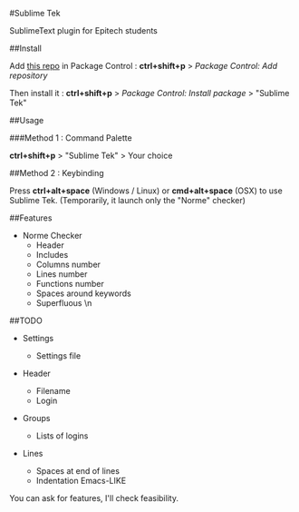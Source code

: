#Sublime Tek

SublimeText plugin for Epitech students

##Install

Add [this repo](https://github.com/hug33k/Sublime-Tek) in Package Control :
__ctrl+shift+p__ > _Package Control: Add repository_

Then install it :
__ctrl+shift+p__ > _Package Control: Install package_ > "Sublime Tek"

##Usage

###Method 1 : Command Palette

__ctrl+shift+p__ > "Sublime Tek" > Your choice

##Method 2 : Keybinding

Press __ctrl+alt+space__ (Windows / Linux) or __cmd+alt+space__ (OSX) to use Sublime Tek.
(Temporarily, it launch only the "Norme" checker)

##Features

* Norme Checker
    * Header
    * Includes
    * Columns number
    * Lines number
    * Functions number
    * Spaces around keywords
    * Superfluous \n

##TODO

* Settings
    * Settings file

* Header
    * Filename
    * Login

* Groups
    * Lists of logins

* Lines
    * Spaces at end of lines
    * Indentation Emacs-LIKE

You can ask for features, I'll check feasibility.
